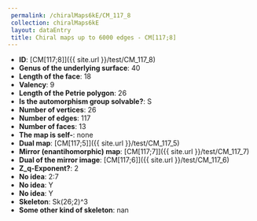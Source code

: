 ```yaml
--- 
 permalink: /chiralMaps6kE/CM_117_8 
 collection: chiralMaps6kE
 layout: dataEntry
 title: Chiral maps up to 6000 edges - CM[117;8]
---
```


- **ID**: [CM[117;8]]({{ site.url }}/test/CM_117_8)
- **Genus of the underlying surface**: 40
- **Length of the face**: 18
- **Valency**: 9
- **Length of the Petrie polygon**: 26
- **Is the automorphism group solvable?**: S
- **Number of vertices**: 26
- **Number of edges**: 117
- **Number of faces**: 13
- **The map is self-**: none
- **Dual map**: [CM[117;5]]({{ site.url }}/test/CM_117_5)
- **Mirror (enantihomorphic) map**: [CM[117;7]]({{ site.url }}/test/CM_117_7)
- **Dual of the mirror image**: [CM[117;6]]({{ site.url }}/test/CM_117_6)
- **Z_q-Exponent?**: 2
- **No idea**:  2:7
- **No idea**: Y
- **No idea**: Y
- **Skeleton**: Sk(26;2)^3
- **Some other kind of skeleton**: nan
